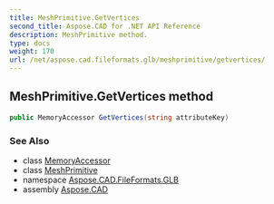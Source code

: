 ```yaml
---
title: MeshPrimitive.GetVertices
second_title: Aspose.CAD for .NET API Reference
description: MeshPrimitive method. 
type: docs
weight: 170
url: /net/aspose.cad.fileformats.glb/meshprimitive/getvertices/
---
```

## MeshPrimitive.GetVertices method

```csharp
public MemoryAccessor GetVertices(string attributeKey)
```

### See Also

* class [MemoryAccessor](../../../aspose.cad.fileformats.glb.memory/memoryaccessor/)
* class [MeshPrimitive](../)
* namespace [Aspose.CAD.FileFormats.GLB](../../meshprimitive/)
* assembly [Aspose.CAD](../../../)


